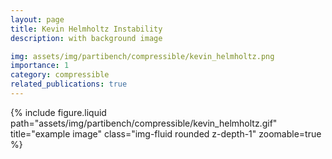 ```yaml
---
layout: page
title: Kevin Helmholtz Instability
description: with background image

img: assets/img/partibench/compressible/kevin_helmholtz.png
importance: 1
category: compressible
related_publications: true
---
```



{% include figure.liquid path="assets/img/partibench/compressible/kevin_helmholtz.gif" title="example image" class="img-fluid rounded z-depth-1" zoomable=true %}